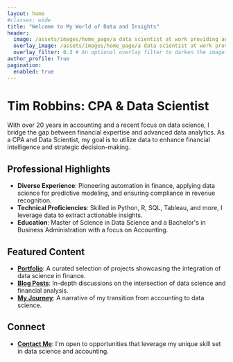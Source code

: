```yaml
---
layout: home
#classes: wide
title: "Welcome to My World of Data and Insights"
header:
  image: /assets/images/home_page/a data scientist at work providing analytics and insights to investment professionals2.jpg
  overlay_image: /assets/images/home_page/a data scientist at work providing analytics and insights to investment professionals2.jpg
  overlay_filter: 0.3 # An optional overlay filter to darken the image for better text readability
author_profile: True
pagination:
  enabled: true
---
```

# Tim Robbins: CPA & Data Scientist

With over 20 years in accounting and a recent focus on data science, I bridge the gap between financial expertise and advanced data analytics. As a CPA and Data Scientist, my goal is to utilize data to enhance financial intelligence and strategic decision-making.

## Professional Highlights
- **Diverse Experience**: Pioneering automation in finance, applying data science for predictive modeling, and ensuring compliance in revenue recognition.
- **Technical Proficiencies**: Skilled in Python, R, SQL, Tableau, and more, I leverage data to extract actionable insights.
- **Education**: Master of Science in Data Science and a Bachelor's in Business Administration with a focus on Accounting.

## Featured Content
- **[Portfolio](/portfolio/)**: A curated selection of projects showcasing the integration of data science in finance.
- **[Blog Posts](/posts/)**: In-depth discussions on the intersection of data science and financial analysis.
- **[My Journey](/about/)**: A narrative of my transition from accounting to data science.

## Connect
- **[Contact Me](/contact/)**: I'm open to opportunities that leverage my unique skill set in data science and accounting.
